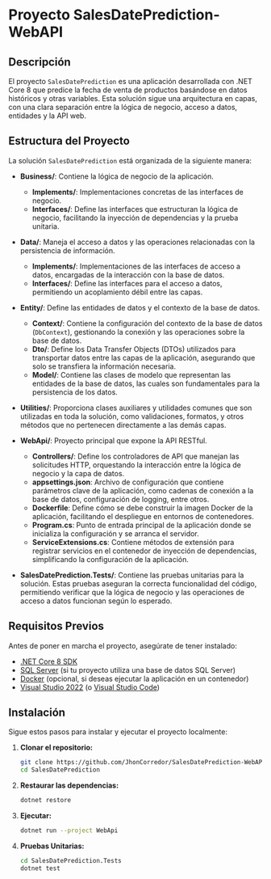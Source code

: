 # Proyecto SalesDatePrediction-WebAPI

## Descripción

El proyecto `SalesDatePrediction` es una aplicación desarrollada con .NET Core 8 que predice la fecha de venta de productos basándose en datos históricos y otras variables. 
Esta solución sigue una arquitectura en capas, con una clara separación entre la lógica de negocio, acceso a datos, entidades y la API web.

## Estructura del Proyecto

La solución `SalesDatePrediction` está organizada de la siguiente manera:

- **Business/**: Contiene la lógica de negocio de la aplicación.
  - **Implements/**: Implementaciones concretas de las interfaces de negocio.
  - **Interfaces/**: Define las interfaces que estructuran la lógica de negocio, facilitando la inyección de dependencias y la prueba unitaria.

- **Data/**: Maneja el acceso a datos y las operaciones relacionadas con la persistencia de información.
  - **Implements/**: Implementaciones de las interfaces de acceso a datos, encargadas de la interacción con la base de datos.
  - **Interfaces/**: Define las interfaces para el acceso a datos, permitiendo un acoplamiento débil entre las capas.

- **Entity/**: Define las entidades de datos y el contexto de la base de datos.
  - **Context/**: Contiene la configuración del contexto de la base de datos (`DbContext`), gestionando la conexión y las operaciones sobre la base de datos.
  - **Dto/**: Define los Data Transfer Objects (DTOs) utilizados para transportar datos entre las capas de la aplicación, asegurando que solo se transfiera la información necesaria.
  - **Model/**: Contiene las clases de modelo que representan las entidades de la base de datos, las cuales son fundamentales para la persistencia de los datos.

- **Utilities/**: Proporciona clases auxiliares y utilidades comunes que son utilizadas en toda la solución, como validaciones, formatos, y otros métodos que no pertenecen directamente a las demás capas.

- **WebApi/**: Proyecto principal que expone la API RESTful.
  - **Controllers/**: Define los controladores de API que manejan las solicitudes HTTP, orquestando la interacción entre la lógica de negocio y la capa de datos.
  - **appsettings.json**: Archivo de configuración que contiene parámetros clave de la aplicación, como cadenas de conexión a la base de datos, configuración de logging, entre otros.
  - **Dockerfile**: Define cómo se debe construir la imagen Docker de la aplicación, facilitando el despliegue en entornos de contenedores.
  - **Program.cs**: Punto de entrada principal de la aplicación donde se inicializa la configuración y se arranca el servidor.
  - **ServiceExtensions.cs**: Contiene métodos de extensión para registrar servicios en el contenedor de inyección de dependencias, simplificando la configuración de la aplicación.

- **SalesDatePrediction.Tests/**: Contiene las pruebas unitarias para la solución. Estas pruebas aseguran la correcta funcionalidad del código, permitiendo verificar que la lógica de negocio y las operaciones de acceso a datos funcionan según lo esperado.

## Requisitos Previos

Antes de poner en marcha el proyecto, asegúrate de tener instalado:

- [.NET Core 8 SDK](https://dotnet.microsoft.com/download/dotnet/8.0)
- [SQL Server](https://www.microsoft.com/en-us/sql-server) (si tu proyecto utiliza una base de datos SQL Server)
- [Docker](https://www.docker.com/) (opcional, si deseas ejecutar la aplicación en un contenedor)
- [Visual Studio 2022](https://visualstudio.microsoft.com/) (o [Visual Studio Code](https://code.visualstudio.com/))

## Instalación

Sigue estos pasos para instalar y ejecutar el proyecto localmente:

1. **Clonar el repositorio:**
   ```bash
   git clone https://github.com/JhonCorredor/SalesDatePrediction-WebAPI.git
   cd SalesDatePrediction
2. **Restaurar las dependencias:**
   ```bash
   dotnet restore
3. **Ejecutar:**
	```bash
	dotnet run --project WebApi
4. **Pruebas Unitarias:**
	```bash
	cd SalesDatePrediction.Tests
	dotnet test


